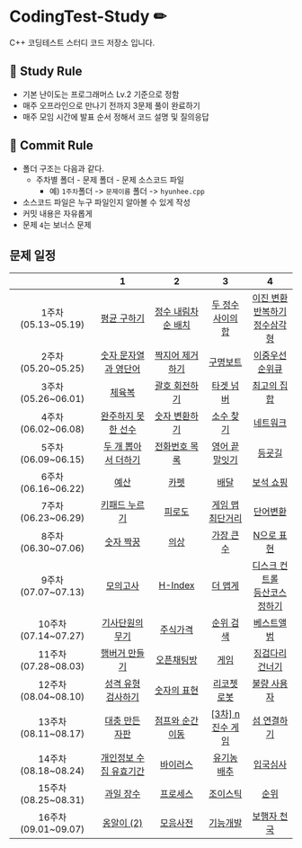 # CodingTest-Study ✏

C++ 코딩테스트 스터디 코드 저장소 입니다.

## 📝 Study Rule ##
- 기본 난이도는 프로그래머스 Lv.2 기준으로 정함
- 매주 오프라인으로 만나기 전까지 3문제 풀이 완료하기
- 매주 모임 시간에 발표 순서 정해서 코드 설명 및 질의응답

## 📝 Commit Rule ##
* 폴더 구조는 다음과 같다.
    * 주차별 폴더 - 문제 폴더 - 문제 소스코드 파일
        * 예) ```1주차```폴더 -> ```문제이름``` 폴더 -> ```hyunhee.cpp``` 
* 소스코드 파일은 누구 파일인지 알아볼 수 있게 작성
* 커밋 내용은 자유롭게
* 문제 ```4```는 보너스 문제

## 문제 일정 ##

| |1|2|3|4|
|:-:|:-:|:-:|:-:|:-:|
|1주차(05.13~05.19)|[평균 구하기](https://school.programmers.co.kr/learn/courses/30/lessons/12944)|[정수 내림차순 배치](https://school.programmers.co.kr/learn/courses/30/lessons/12933)|[두 정수 사이의 합](https://school.programmers.co.kr/learn/courses/30/lessons/12912)|[이진 변환 반복하기](https://school.programmers.co.kr/learn/courses/30/lessons/70129)<br/>[정수삼각형](https://school.programmers.co.kr/learn/courses/30/lessons/43105) |
|2주차(05.20~05.25)|[숫자 문자열과 영단어](https://school.programmers.co.kr/learn/courses/30/lessons/81301)|[짝지어 제거하기](https://school.programmers.co.kr/learn/courses/30/lessons/12973)|[구명보트](https://school.programmers.co.kr/learn/courses/30/lessons/42885)|[이중우선순위큐](https://school.programmers.co.kr/learn/courses/30/lessons/42628)|
|3주차(05.26~06.01)|[체육복](https://school.programmers.co.kr/learn/courses/30/lessons/42862)|[괄호 회전하기](https://school.programmers.co.kr/learn/courses/30/lessons/76502)|[타겟 넘버](https://school.programmers.co.kr/learn/courses/30/lessons/43165)|[최고의 집합](https://school.programmers.co.kr/learn/courses/30/lessons/12938)|
|4주차(06.02~06.08)|[완주하지 못한 선수](https://school.programmers.co.kr/learn/courses/30/lessons/42576)|[숫자 변환하기](https://school.programmers.co.kr/learn/courses/30/lessons/154538)|[소수 찾기](https://school.programmers.co.kr/learn/courses/30/lessons/42839)|[네트워크](https://school.programmers.co.kr/learn/courses/30/lessons/43162)|
|5주차(06.09~06.15)|[두 개 뽑아서 더하기](https://school.programmers.co.kr/learn/courses/30/lessons/68644)|[전화번호 목록](https://school.programmers.co.kr/learn/courses/30/lessons/42577)|[영어 끝말잇기](https://school.programmers.co.kr/learn/courses/30/lessons/12981)|[등굣길](https://school.programmers.co.kr/learn/courses/30/lessons/42898)|
|6주차(06.16~06.22)|[예산](https://school.programmers.co.kr/learn/courses/30/lessons/12982)|[카펫](https://school.programmers.co.kr/learn/courses/30/lessons/42842)|[배달](https://school.programmers.co.kr/learn/courses/30/lessons/12978)|[보석 쇼핑](https://school.programmers.co.kr/learn/courses/30/lessons/67258)|
|7주차(06.23~06.29)|[키패드 누르기](https://school.programmers.co.kr/learn/courses/30/lessons/67256)|[피로도](https://school.programmers.co.kr/learn/courses/30/lessons/87946)|[게임 맵 최단거리](https://school.programmers.co.kr/learn/courses/30/lessons/1844)|[단어변환](https://school.programmers.co.kr/learn/courses/30/lessons/43163)|
|8주차(06.30~07.06)|[숫자 짝꿍](https://school.programmers.co.kr/learn/courses/30/lessons/131128)|[의상](https://school.programmers.co.kr/learn/courses/30/lessons/42578)|[가장 큰 수](https://school.programmers.co.kr/learn/courses/30/lessons/42746)|[N으로 표현](https://school.programmers.co.kr/learn/courses/30/lessons/42895)|
|9주차(07.07~07.13)|[모의고사](https://school.programmers.co.kr/learn/courses/30/lessons/42840)|[H-Index](https://school.programmers.co.kr/learn/courses/30/lessons/42747)|[더 맵게](https://school.programmers.co.kr/learn/courses/30/lessons/42626)|[디스크 컨트롤](https://school.programmers.co.kr/learn/courses/30/lessons/42627)<br/>[등산코스 정하기](https://school.programmers.co.kr/learn/courses/30/lessons/118669) |
|10주차(07.14~07.27)|[기사단원의 무기](https://school.programmers.co.kr/learn/courses/30/lessons/136798)|[주식가격](https://school.programmers.co.kr/learn/courses/30/lessons/42584)|[순위 검색](https://school.programmers.co.kr/learn/courses/30/lessons/72412)|[베스트앨범](https://school.programmers.co.kr/learn/courses/30/lessons/42579)|
|11주차(07.28~08.03)|[햄버거 만들기](https://school.programmers.co.kr/learn/courses/30/lessons/133502)|[오픈채팅방](https://school.programmers.co.kr/learn/courses/30/lessons/42888)|[게임](https://www.acmicpc.net/problem/1072)|[징검다리 건너기](https://school.programmers.co.kr/learn/courses/30/lessons/64062)|
|12주차(08.04~08.10)|[성격 유형 검사하기](https://school.programmers.co.kr/learn/courses/30/lessons/118666)|[숫자의 표현](https://school.programmers.co.kr/learn/courses/30/lessons/12924)|[리코쳇 로봇](https://school.programmers.co.kr/learn/courses/30/lessons/169199)|[불량 사용자](https://school.programmers.co.kr/learn/courses/30/lessons/64064)|
|13주차(08.11~08.17)|[대충 만든 자판](https://school.programmers.co.kr/learn/courses/30/lessons/160586)|[점프와 순간 이동](https://school.programmers.co.kr/learn/courses/30/lessons/12980)|[[3차] n진수 게임](https://school.programmers.co.kr/learn/courses/30/lessons/17687)|[섬 연결하기](https://school.programmers.co.kr/learn/courses/30/lessons/42861)|
|14주차(08.18~08.24)|[개인정보 수집 유효기간](https://school.programmers.co.kr/learn/courses/30/lessons/150370)|[바이러스](https://www.acmicpc.net/problem/2606)|[유기농 배추](https://www.acmicpc.net/problem/1012)|[입국심사](https://school.programmers.co.kr/learn/courses/30/lessons/43238)|
|15주차(08.25~08.31)|[과일 장수](https://school.programmers.co.kr/learn/courses/30/lessons/135808)|[프로세스](https://school.programmers.co.kr/learn/courses/30/lessons/42587)|[조이스틱](https://school.programmers.co.kr/learn/courses/30/lessons/42860)|[순위](https://school.programmers.co.kr/learn/courses/30/lessons/49191)|
|16주차(09.01~09.07)|[옹알이 (2)](https://school.programmers.co.kr/learn/courses/30/lessons/133499)|[모음사전](https://school.programmers.co.kr/learn/courses/30/lessons/84512)|[기능개발](https://school.programmers.co.kr/learn/courses/30/lessons/42586)|[보행자 천국](https://school.programmers.co.kr/learn/courses/30/lessons/1832)|
